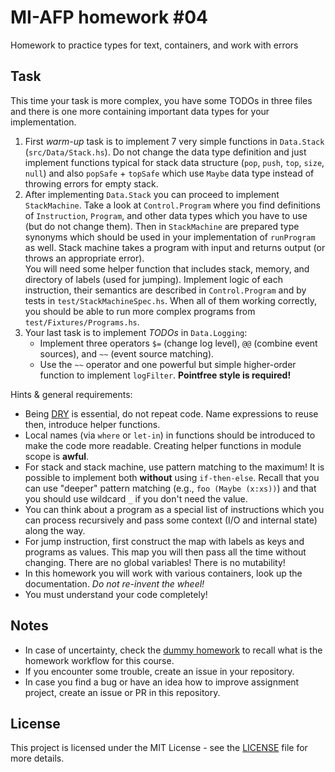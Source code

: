 # MI-AFP homework #04

Homework to practice types for text, containers, and work with errors

## Task

This time your task is more complex, you have some TODOs in three files and there is one more containing important data types for your implementation.

1. First *warm-up* task is to implement 7 very simple functions in `Data.Stack` (`src/Data/Stack.hs`). Do not change the data type definition and just implement functions typical for stack data structure (`pop`, `push`, `top`, `size`, `null`) and also `popSafe` + `topSafe` which use `Maybe` data type instead of throwing errors for empty stack.
2. After implementing `Data.Stack` you can proceed to implement `StackMachine`. Take a look at `Control.Program` where you find definitions of `Instruction`, `Program`, and other data types which you have to use (but do not change them). Then in `StackMachine` are prepared type synonyms which should be used in your implementation of `runProgram` as well. Stack machine takes a program with input and returns output (or throws an appropriate error).   
  You will need some helper function that includes stack, memory, and directory of labels (used for jumping). Implement logic of each instruction, their semantics are described in `Control.Program` and by tests in `test/StackMachineSpec.hs`. When all of them working correctly, you should be able to run more complex programs from `test/Fixtures/Programs.hs`.
3. Your last task is to implement *TODOs* in `Data.Logging`:
   * Implement three operators `$=` (change log level), `@@` (combine event sources), and `~~` (event source matching).
   * Use the `~~` operator and one powerful but simple higher-order function to implement `logFilter`. **Pointfree style is required!**

Hints & general requirements:

* Being [DRY](https://cs.wikipedia.org/wiki/Don%27t_repeat_yourself) is essential, do not repeat code. Name expressions to reuse then, introduce helper functions.
* Local names (via `where` or `let-in`) in functions should be introduced to make the code more readable. Creating helper functions in module scope is **awful**.
* For stack and stack machine, use pattern matching to the maximum! It is possible to implement both **without** using `if-then-else`. Recall that you can use "deeper" pattern matching (e.g., `foo (Maybe (x:xs))`) and that you should use wildcard `_` if you don't need the value.
* You can think about a program as a special list of instructions which you can process recursively and pass some context (I/O and internal state) along the way.
* For jump instruction, first construct the map with labels as keys and programs as values. This map you will then pass all the time without changing. There are no global variables! There is no mutability!
* In this homework you will work with various containers, look up the documentation. *Do not re-invent the wheel!*
* You must understand your code completely!

## Notes

 * In case of uncertainty, check the [dummy homework](https://github.com/MI-AFP/hw00) to recall what is the homework workflow for this course.
 * If you encounter some trouble, create an issue in your repository.
 * In case you find a bug or have an idea how to improve assignment project, create an issue or PR in this repository.

## License

This project is licensed under the MIT License - see the [LICENSE](LICENSE)
file for more details.
